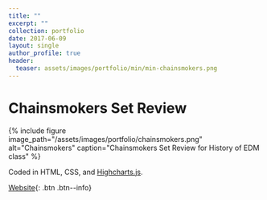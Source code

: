 ```yaml
---
title: ""
excerpt: ""
collection: portfolio
date: 2017-06-09
layout: single
author_profile: true
header:
  teaser: assets/images/portfolio/min/min-chainsmokers.png
---
```


# Chainsmokers Set Review

{% include figure image_path="/assets/images/portfolio/chainsmokers.png" alt="Chainsmokers" caption="Chainsmokers Set Review for History of EDM class" %}

Coded in HTML, CSS, and [Highcharts.js](https://www.highcharts.com/).

[Website](https://kfrankc.com/chainsmokers/){: .btn .btn--info}
